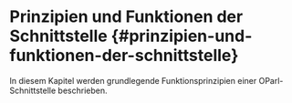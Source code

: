 # Prinzipien und Funktionen der Schnittstelle {#prinzipien-und-funktionen-der-schnittstelle}

In diesem Kapitel werden grundlegende Funktionsprinzipien einer
OParl-Schnittstelle beschrieben.
